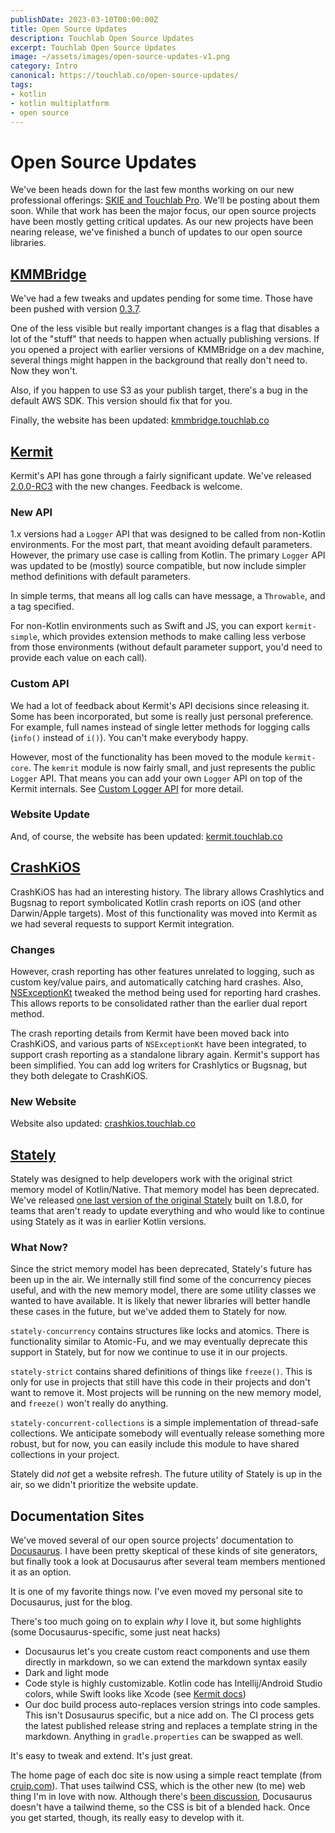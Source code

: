```yaml
---
publishDate: 2023-03-10T00:00:00Z
title: Open Source Updates
description: Touchlab Open Source Updates
excerpt: Touchlab Open Source Updates
image: ~/assets/images/open-source-updates-v1.png
category: Intro
canonical: https://touchlab.co/open-source-updates/
tags:
- kotlin
- kotlin multiplatform
- open source
---
```


# Open Source Updates

We've been heads down for the last few months working on our new professional offerings: [SKIE and Touchlab Pro](https://get.touchlab.co/skie-touchlab-pro/). We'll be posting about them soon. While that work has been the major focus, our open source projects have been mostly getting critical updates. As our new projects have been nearing release, we've finished a bunch of updates to our open source libraries.

<!--truncate-->

## [KMMBridge](https://kmmbridge.touchlab.co/)

We've had a few tweaks and updates pending for some time. Those have been pushed with version [0.3.7](https://github.com/touchlab/KMMBridge/releases/tag/0.3.7).

One of the less visible but really important changes is a flag that disables a lot of the "stuff" that needs to happen when actually publishing versions. If you opened a project with earlier versions of KMMBridge on a dev machine, several things might happen in the background that really don't need to. Now they won't.

Also, if you happen to use S3 as your publish target, there's a bug in the default AWS SDK. This version should fix that for you.

Finally, the website has been updated: [kmmbridge.touchlab.co](https://kmmbridge.touchlab.co/)

## [Kermit](https://kermit.touchlab.co/)

Kermit's API has gone through a fairly significant update. We've released [2.0.0-RC3](https://github.com/touchlab/Kermit/releases/tag/2.0.0-RC3) with the new changes. Feedback is welcome.

### New API

1.x versions had a `Logger` API that was designed to be called from non-Kotlin environments. For the most part, that meant avoiding default parameters. However, the primary use case is calling from Kotlin. The primary `Logger` API was updated to be (mostly) source compatible, but now include simpler method definitions with default parameters.

In simple terms, that means all log calls can have message, a `Throwable`, and a tag specified.

For non-Kotlin environments such as Swift and JS, you can export `kermit-simple`, which provides extension methods to make calling less verbose from those environments (without default parameter support, you'd need to provide each value on each call).

### Custom API

We had a lot of feedback about Kermit's API decisions since releasing it. Some has been incorporated, but some is really just personal preference. For example, full names instead of single letter methods for logging calls (`info()` instead of `i()`). You can't make everybody happy.

However, most of the functionality has been moved to the module `kermit-core`. The `kemrit` module is now fairly small, and just represents the public `Logger` API. That means you can add your own `Logger` API on top of the Kermit internals. See [Custom Logger API](https://kermit.touchlab.co/docs/details/CUSTOM_API) for more detail.

### Website Update

And, of course, the website has been updated: [kermit.touchlab.co](https://kermit.touchlab.co/)

## [CrashKiOS](https://crashkios.touchlab.co/)

CrashKiOS has had an interesting history. The library allows Crashlytics and Bugsnag to report symbolicated Kotlin crash reports on iOS (and other Darwin/Apple targets). Most of this functionality was moved into Kermit as we had several requests to support Kermit integration.

### Changes

However, crash reporting has other features unrelated to logging, such as custom key/value pairs, and automatically catching hard crashes. Also, [NSExceptionKt](https://github.com/rickclephas/NSExceptionKt) tweaked the method being used for reporting hard crashes. This allows reports to be consolidated rather than the earlier dual report method.

The crash reporting details from Kermit have been moved back into CrashKiOS, and various parts of `NSExceptionKt` have been integrated, to support crash reporting as a standalone library again. Kermit's support has been simplified. You can add log writers for Crashlytics or Bugsnag, but they both delegate to CrashKiOS.

### New Website

Website also updated: [crashkios.touchlab.co](https://crashkios.touchlab.co/)

## [Stately](https://github.com/touchlab/Stately)

Stately was designed to help developers work with the original strict memory model of Kotlin/Native. That memory model has been deprecated. We've released [one last version of the original Stately](https://github.com/touchlab/Stately/releases/tag/1.2.5) built on 1.8.0, for teams that aren't ready to update everything and who would like to continue using Stately as it was in earlier Kotlin versions.

### What Now?

Since the strict memory model has been deprecated, Stately's future has been up in the air. We internally still find some of the concurrency pieces useful, and with the new memory model, there are some utility classes we wanted to have available. It is likely that newer libraries will better handle these cases in the future, but we've added them to Stately for now.

`stately-concurrency` contains structures like locks and atomics. There is functionality similar to Atomic-Fu, and we may eventually deprecate this support in Stately, but for now we continue to use it in our projects.

`stately-strict` contains shared definitions of things like `freeze()`. This is only for use in projects that still have this code in their projects and don't want to remove it. Most projects will be running on the new memory model, and `freeze()` won't really do anything.

`stately-concurrent-collections` is a simple implementation of thread-safe collections. We anticipate somebody will eventually release something more robust, but for now, you can easily include this module to have shared collections in your project.

Stately did *not* get a website refresh. The future utility of Stately is up in the air, so we didn't prioritize the website update.

## Documentation Sites

We've moved several of our open source projects' documentation to [Docusaurus](https://docusaurus.io/). I have been pretty skeptical of these kinds of site generators, but finally took a look at Docusaurus after several team members mentioned it as an option.

It is one of my favorite things now. I've even moved my personal site to Docusaurus, just for the blog.

There's too much going on to explain *why* I love it, but some highlights (some Docusaurus-specific, some just neat hacks)

* Docusaurus let's you create custom react components and use them directly in markdown, so we can extend the markdown syntax easily
* Dark and light mode
* Code style is highly customizable. Kotlin code has Intellij/Android Studio colors, while Swift looks like Xcode (see [Kermit docs](https://kermit.touchlab.co/docs/configuration/NON_KOTLIN))
* Our doc build process auto-replaces version strings into code samples. This isn't Dosusaurus specific, but a nice add on. The CI process gets the latest published release string and replaces a template string in the markdown. Anything in `gradle.properties` can be swapped as well.

It's easy to tweak and extend. It's just great.

The home page of each doc site is now using a simple react template (from [cruip.com](https://cruip.com/)). That uses tailwind CSS, which is the other new (to me) web thing I'm in love with now. Although there's [been discussion](https://github.com/facebook/docusaurus/issues/2961), Docusaurus doesn't have a tailwind theme, so the CSS is bit of a blended hack. Once you get started, though, its really easy to develop with it.
